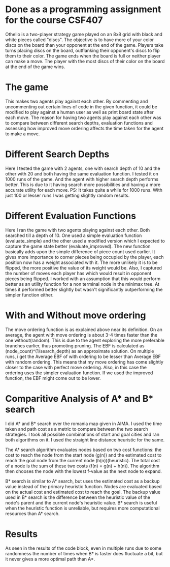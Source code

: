 # Done as a programming assignment for the course CSF407

Othello is a two-player strategy game played on an 8x8 grid with black and white pieces called "discs". The objective is to have more of your color discs on the board than your opponent at the end of the game. Players take turns placing discs on the board, outflanking their opponent's discs to flip them to their color. The game ends when the board is full or neither player can make a move. The player with the most discs of their color on the board at the end of the game wins.

# The game
This makes two agents play against each other. By commenting and uncommenting out certain lines of code in the given function, it could be modified to play against a human user as well as print board state after each move. The reason for having two agents play against each other was to compare between different search depths, evaluation functions and assessing how improved move ordering affects the time taken for the agent to make a move.

# Different Search Depths
Here I tested the game with 2 agents, one with search depth of 10 and the other with 20 and both having the same evaluation function. I tested it on 1000 runs of the game. And the agent with higher search depth performs better. This is due to it having search more possibilities and having a more accurate utility for each move. 
PS: It takes quite a while for 1000 runs. With just 100 or lesser runs I was getting slightly random results.

# Different Evaluation Functions
Here I ran the game with two agents playing against each other. Both searched till a depth of 10. One used a simple evaluation function (evaluate_simple) and the other used a modified version which I expected to capture the game state better (evaluate_improved). The new function basically adds upon the simple difference of piece count used earlier. It gives more importance to corner pieces being occupied by the player, each position now has a weight associated with it. The more unlikely it is to be flipped, the more positive the value of its weight would be. Also, I captured the number of moves each player has which would result in opponent pieces being flipped. I worked with an assumption that this would perform better as an utility function for a non terminal node in the minimax tree. At times it performed better slightly but wasn't significantly outperforming the simpler function either.

# With and Without move ordering
The move ordering function is as explained above near its definition. On an average, the agent with move ordering is about 3-4 times faster than the one without(random). This is due to the agent exploring the more preferable branches earlier, thus promoting pruning.
The EBF is calculated as (node_count)^(1/search_depth) as an approximate solution.
On multiple runs, i get the Average EBF of with ordering to be lesser than Average EBF with random ordering. This means that my move ordering has come slightly closer to the case with perfect move ordering. Also, in this case the ordering uses the simpler evaluation function. If we used the improved function, the EBF might come out to be lower.

# Comparitive Analysis of A* and B* search
I did A* and B* search over the romania map given in AIMA. I used the time taken and path cost as a metric to compare between the two search strategies.  I took all possible combinations of start and goal cities and ran both algorithms on it. I used the straight line distance heuristic for the same.

The A* search algorithm evaluates nodes based on two cost functions: the cost to reach the node from the start node (g(n)) and the estimated cost to reach the goal node from the current node (h(n))(heuristic). The total cost of a node is the sum of these two costs (f(n) = g(n) + h(n)). The algorithm then chooses the node with the lowest f-value as the next node to expand.

B* search is similar to A* search, but uses the estimated cost as a backup value instead of the primary heuristic function. Nodes are evaluated based on the actual cost and estimated cost to reach the goal. The backup value used in B* search is the difference between the heuristic value of the node's parent and the current node's heuristic value. B* search is useful when the heuristic function is unreliable, but requires more computational resources than A* search.

# Results
As seen in the results of the code  block, even in multiple runs due to some randomness the number of times when B* is faster does fluctuate a bit, but it never gives a more optimal path than A*.
